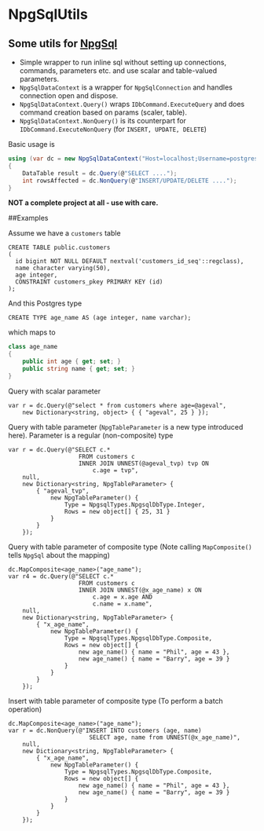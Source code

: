 # NpgSqlUtils

## Some utils for [NpgSql](http://www.npgsql.org/doc/index.html)

- Simple wrapper to run inline sql without setting up connections, commands, parameters etc. and use scalar and table-valued parameters. 
- `NpgSqlDataContext` is a wrapper for `NpgSqlConnection` and handles connection open and dispose. 
- `NpgSqlDataContext.Query()` wraps `IDbCommand.ExecuteQuery` and does command creation based on params (scaler, table).
- `NpgSqlDataContext.NonQuery()` is its counterpart for `IDbCommand.ExecuteNonQuery` (for `INSERT, UPDATE, DELETE`)

Basic usage is
```csharp
using (var dc = new NpgSqlDataContext("Host=localhost;Username=postgres;Password=admin;Database=TEST"))
{
	DataTable result = dc.Query(@"SELECT ....");
	int rowsAffected = dc.NonQuery(@"INSERT/UPDATE/DELETE ....");
}
```

**NOT a complete project at all - use with care.**



##Examples

Assume we have a `customers` table
```
CREATE TABLE public.customers
(
  id bigint NOT NULL DEFAULT nextval('customers_id_seq'::regclass),
  name character varying(50),
  age integer,
  CONSTRAINT customers_pkey PRIMARY KEY (id)
);
```

And this Postgres type
```
CREATE TYPE age_name AS (age integer, name varchar);
```

which maps to

```csharp
class age_name
{
	public int age { get; set; }
	public string name { get; set; }
}
```



Query with scalar parameter
```
var r = dc.Query(@"select * from customers where age=@ageval",
	new Dictionary<string, object> { { "ageval", 25 } });
```


Query with table parameter (`NpgTableParameter` is a new type introduced here). Parameter is a regular (non-composite) type
```
var r = dc.Query(@"SELECT c.* 
                    FROM customers c 
                    INNER JOIN UNNEST(@ageval_tvp) tvp ON 
                        c.age = tvp",
    null,
    new Dictionary<string, NpgTableParameter> {
        { "ageval_tvp",
            new NpgTableParameter() {
                Type = NpgsqlTypes.NpgsqlDbType.Integer,
                Rows = new object[] { 25, 31 }
            }
        }
    });
```

Query with table parameter of composite type (Note calling `MapComposite()` tells `NpgSql` about the mapping)
```
dc.MapComposite<age_name>("age_name");
var r4 = dc.Query(@"SELECT c.* 
					FROM customers c 
					INNER JOIN UNNEST(@x_age_name) x ON 
						c.age = x.age AND 
						c.name = x.name",
	null,
	new Dictionary<string, NpgTableParameter> {
		{ "x_age_name",
			new NpgTableParameter() {
				Type = NpgsqlTypes.NpgsqlDbType.Composite,
				Rows = new object[] {
					new age_name() { name = "Phil", age = 43 },
					new age_name() { name = "Barry", age = 39 }
				}
			}
		}
	});
```

Insert with table parameter of composite type (To perform a batch operation)
```
dc.MapComposite<age_name>("age_name");
var r = dc.NonQuery(@"INSERT INTO customers (age, name) 
					   SELECT age, name from UNNEST(@x_age_name)",
	null,
	new Dictionary<string, NpgTableParameter> {
		{ "x_age_name",
			new NpgTableParameter() {
				Type = NpgsqlTypes.NpgsqlDbType.Composite,
				Rows = new object[] {
					new age_name() { name = "Phil", age = 43 },
					new age_name() { name = "Barry", age = 39 }
				}
			}
		}
	});
```